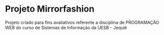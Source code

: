 # Projeto Mirrorfashion
Projeto criado para fins avaliativos referente a disciplina de PROGRAMAÇÂO WEB do curso de Sistemas de Informação da UESB - Jequié
